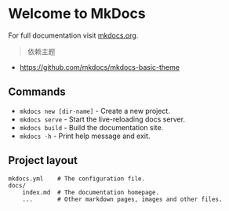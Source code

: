 # Welcome to MkDocs

For full documentation visit [mkdocs.org](https://www.mkdocs.org).

> 依赖主题

- <https://github.com/mkdocs/mkdocs-basic-theme>

## Commands

* `mkdocs new [dir-name]` - Create a new project.
* `mkdocs serve` - Start the live-reloading docs server.
* `mkdocs build` - Build the documentation site.
* `mkdocs -h` - Print help message and exit.

## Project layout

    mkdocs.yml    # The configuration file.
    docs/
        index.md  # The documentation homepage.
        ...       # Other markdown pages, images and other files.

